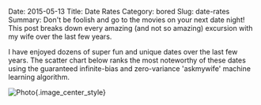 Date: 2015-05-13
Title: Date Rates
Category: bored
Slug: date-rates
Summary: Don't be foolish and go to the movies on your next date night! This post breaks down every amazing (and not so amazing) excursion with my wife over the last few years.

I have enjoyed dozens of super fun and unique dates over the last few years. The scatter chart below ranks the most
noteworthy of these dates using the guaranteed infinite-bias and zero-variance 'askmywife' machine learning algorithm.

![Photo]({attach}/assets/bored/2015/date-rates.png){.image_center_style}